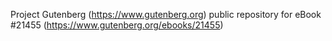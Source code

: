 Project Gutenberg (https://www.gutenberg.org) public repository for eBook #21455 (https://www.gutenberg.org/ebooks/21455)
